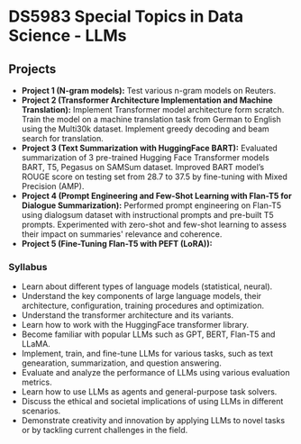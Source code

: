 # DS5983 Special Topics in Data Science - LLMs

## Projects

* **Project 1 (N-gram models):** Test various n-gram models on Reuters.
* **Project 2 (Transformer Architecture Implementation and Machine Translation):** Implement Transformer model architecture form scratch. Train the model on a machine translation task from German to English using the Multi30k dataset. Implement greedy decoding and beam search for translation.
* **Project 3 (Text Summarization with HuggingFace BART):**  Evaluated summarization of 3 pre-trained Hugging Face Transformer models BART, T5, Pegasus on SAMSum dataset. Improved BART model’s ROUGE score on testing set from 28.7 to 37.5 by fine-tuning with Mixed Precision (AMP).
* **Project 4 (Prompt Engineering and Few-Shot Learning with Flan-T5 for Dialogue Summarization):** Performed prompt engineering on Flan-T5 using dialogsum dataset with instructional prompts and pre-built T5 prompts. Experimented with zero-shot and few-shot learning to assess their impact on summaries' relevance and coherence.
* **Project 5 (Fine-Tuning Flan-T5 with PEFT (LoRA)):**

### Syllabus

* Learn about different types of language models (statistical, neural).
* Understand the key components of large language models, their architecture, configuration, training procedures and optimization.    
* Understand the transformer architecture and its variants.
* Learn how to work with the HuggingFace transformer library.
* Become familiar with popular LLMs such as GPT, BERT, Flan-T5 and LLaMA.
* Implement, train, and fine-tune LLMs for various tasks, such as text genearation, summarization, and question answering.
* Evaluate and analyze the performance of LLMs using various evaluation metrics.
* Learn how to use LLMs as agents and general-purpose task solvers.
* Discuss the ethical and societal implications of using LLMs in different scenarios.
* Demonstrate creativity and innovation by applying LLMs to novel tasks or by tackling current challenges in the field.
